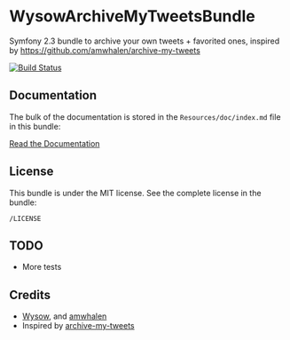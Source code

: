 WysowArchiveMyTweetsBundle
==========================

Symfony 2.3 bundle to archive your own tweets + favorited ones, inspired by https://github.com/amwhalen/archive-my-tweets

[![Build Status](https://secure.travis-ci.org/wysow/WysowArchiveMyTweetsBundle.png)](http://travis-ci.org/wysow/WysowArchiveMyTweetsBundle)

## Documentation

The bulk of the documentation is stored in the `Resources/doc/index.md` file in this bundle:

[Read the Documentation](https://github.com/wysow/WysowArchiveMyTweetsBundle/blob/master/Resources/doc/index.md)


## License

This bundle is under the MIT license. See the complete license in the bundle:

    /LICENSE


## TODO

- More tests


## Credits

- [Wysow](https://github.com/wysow), and [amwhalen](https://github.com/amwhalen)
- Inspired by [archive-my-tweets](https://github.com/amwhalen/archive-my-tweets)
